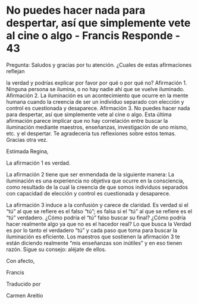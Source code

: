 # No puedes hacer nada para despertar, así que simplemente vete al cine o algo - Francis Responde - 43

Pregunta: Saludos y gracias por tu atención. ¿Cuales de estas afirmaciones reflejan

la verdad y podrías explicar por favor por qué o por qué no? Afirmación 1. Ninguna persona se ilumina, o no hay nadie ahí que se vuelve iluminado. Afirmación 2. La iluminación es un acontecimiento que ocurre en la mente humana cuando la creencia de ser un individuo separado con elección y control es cuestionada y desaparece. Afirmación 3. No puedes hacer nada para despertar, así que simplemente vete al cine o algo. Esta última afirmación parece implicar que no hay correlación entre buscar la iluminación mediante maestros, enseñanzas, investigación de uno mismo, etc. y el despertar. Te agradecería tus reflexiones sobre estos temas. Gracias otra vez.

Estimada Regina,

La afirmación 1 es verdad.

La afirmación 2 tiene que ser enmendada de la siguiente manera: La iluminación es una experiencia no objetiva que ocurre en la consciencia, como resultado de la cual la creencia de que somos individuos separados con capacidad de elección y control es cuestionada y desaparece.

La afirmación 3 induce a la confusión y carece de claridad. Es verdad si el “tú” al que se refiere es el falso “tú”; es falsa si el “tú” al que se refiere es el “tú” verdadero. ¿Cómo podría el “tú” falso buscar su final? ¿Cómo podría hacer realmente algo ya que no es el hacedor real? Lo que busca la Verdad es por lo tanto el verdadero “tú” y cada paso que toma para buscar la iluminación es eficiente. Los maestros que sostienen la afirmación 3 te están diciendo realmente “mis enseñanzas son inútiles” y en eso tienen razón. Sigue su consejo: aléjate de ellos.

Con afecto,

Francis

Traducido por 

Carmen Areitio

